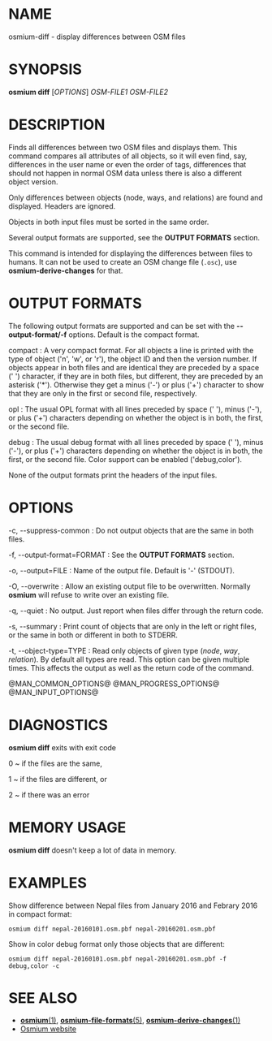 
# NAME

osmium-diff - display differences between OSM files


# SYNOPSIS

**osmium diff** \[*OPTIONS*\] *OSM-FILE1* *OSM-FILE2*


# DESCRIPTION

Finds all differences between two OSM files and displays them. This command
compares all attributes of all objects, so it will even find, say, differences
in the user name or even the order of tags, differences that should not happen
in normal OSM data unless there is also a different object version.

Only differences between objects (node, ways, and relations) are found and
displayed. Headers are ignored.

Objects in both input files must be sorted in the same order.

Several output formats are supported, see the **OUTPUT FORMATS** section.

This command is intended for displaying the differences between files to
humans. It can not be used to create an OSM change file (`.osc`), use
**osmium-derive-changes** for that.


# OUTPUT FORMATS

The following output formats are supported and can be set with the
**\--output-format/-f** options. Default is the compact format.

compact
:   A very compact format. For all objects a line is printed with the type
    of object ('n', 'w', or 'r'), the object ID and then the version number.
    If objects appear in both files and are identical they are preceded by
    a space (' ') character, if they are in both files, but different, they
    are preceded by an asterisk ('*'). Otherwise they get a minus ('-') or
    plus ('+') character to show that they are only in the first or second
    file, respectively.

opl
:   The usual OPL format with all lines preceded by space (' '), minus
    ('-'), or plus ('+') characters depending on whether the object is in both,
    the first, or the second file.

debug
:   The usual debug format with all lines preceded by space (' '), minus
    ('-'), or plus ('+') characters depending on whether the object is in both,
    the first, or the second file. Color support can be enabled ('debug,color').

None of the output formats print the headers of the input files.


# OPTIONS

-c, \--suppress-common
:   Do not output objects that are the same in both files.

-f, \--output-format=FORMAT
:   See the **OUTPUT FORMATS** section.

-o, \--output=FILE
:   Name of the output file. Default is '-' (STDOUT).

-O, \--overwrite
:   Allow an existing output file to be overwritten. Normally **osmium** will
    refuse to write over an existing file.

-q, \--quiet
:   No output. Just report when files differ through the return code.

-s, \--summary
:   Print count of objects that are only in the left or right files, or the
    same in both or different in both to STDERR.

-t, \--object-type=TYPE
:   Read only objects of given type (*node*, *way*, *relation*).
    By default all types are read. This option can be given multiple times.
    This affects the output as well as the return code of the command.

@MAN_COMMON_OPTIONS@
@MAN_PROGRESS_OPTIONS@
@MAN_INPUT_OPTIONS@

# DIAGNOSTICS

**osmium diff** exits with exit code

0
  ~ if the files are the same,

1
  ~ if the files are different, or

2
  ~ if there was an error


# MEMORY USAGE

**osmium diff** doesn't keep a lot of data in memory.


# EXAMPLES

Show difference between Nepal files from January 2016 and Febrary 2016 in
compact format:

    osmium diff nepal-20160101.osm.pbf nepal-20160201.osm.pbf

Show in color debug format only those objects that are different:

    osmium diff nepal-20160101.osm.pbf nepal-20160201.osm.pbf -f debug,color -c


# SEE ALSO

* [**osmium**(1)](osmium.html), [**osmium-file-formats**(5)](osmium-file-formats.html), [**osmium-derive-changes**(1)](osmium-derive-changes.html)
* [Osmium website](https://osmcode.org/osmium-tool/)

